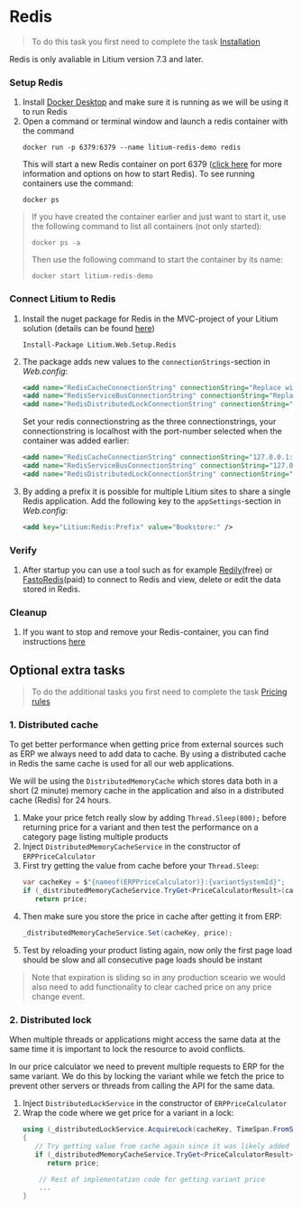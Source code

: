 # Redis

> To do this task you first need to complete the task [Installation](../Installation)

Redis is only avaliable in Litium version 7.3 and later.

### Setup Redis

1. Install [Docker Desktop](https://docs.docker.com/docker-for-windows/install/) and make sure it is running as we will be using it to run Redis
2. Open a command or terminal window and launch a redis container with the command
   ```console
   docker run -p 6379:6379 --name litium-redis-demo redis
   ```
   This will start a new Redis container on port 6379 ([click here](https://blogs.msdn.microsoft.com/uk_faculty_connection/2017/02/21/containers-redis-running-redis-on-windows-with-docker/) for more information and options on how to start Redis). To see running containers use the command:
   ```console
   docker ps
   ```

> If you have created the container earlier and just want to start it, use the following command to list all containers (not only started):
> ```console
> docker ps -a
> ```
> Then use the following command to start the container by its name:
> ```console
> docker start litium-redis-demo
> ```

### Connect Litium to Redis

1. Install the nuget package for Redis in the MVC-project of your Litium solution (details can be found [here](https://docs.litium.com/documentation/get-started/multi-server-installation/redis))
   ```console
   Install-Package Litium.Web.Setup.Redis 
   ```
1. The package adds new values to the `connectionStrings`-section in *Web.config*:
   ```XML
   <add name="RedisCacheConnectionString" connectionString="Replace with Redis Connection string" />
   <add name="RedisServiceBusConnectionString" connectionString="Replace with Redis Connection string" />
   <add name="RedisDistributedLockConnectionString" connectionString="Replace with Redis Connection string" />
   ```
   Set your redis connectionstring as the three connectionstrings, your connectionstring is localhost with the port-number selected when the container was added earlier:
   ```XML
   <add name="RedisCacheConnectionString" connectionString="127.0.0.1:6379" />
   <add name="RedisServiceBusConnectionString" connectionString="127.0.0.1:6379" />
   <add name="RedisDistributedLockConnectionString" connectionString="127.0.0.1:6379" />
   ```
1. By adding a prefix it is possible for multiple Litium sites to share a single Redis application. Add the following key to the `appSettings`-section in *Web.config*:
   ```XML
   <add key="Litium:Redis:Prefix" value="Bookstore:" />
   ```

### Verify

1. After startup you can use a tool such as for example [Redily](https://www.redily.app/)(free) or [FastoRedis](https://fastoredis.com/)(paid) to connect to Redis and view, delete or edit the data stored in Redis.

### Cleanup

1. If you want to stop and remove your Redis-container, you can find instructions [here](https://linuxize.com/post/how-to-remove-docker-images-containers-volumes-and-networks/)

## Optional extra tasks 

> To do the additional tasks you first need to complete the task [Pricing rules](../Pricing%20rules)

### 1. Distributed cache

To get better performance when getting price from external sources such as ERP we always need to add data to cache. By using a distributed cache in Redis the same cache is used for all our web applications.

We will be using the `DistributedMemoryCache` which stores data both in a short (2 minute) memory cache in the application and also in a distributed cache (Redis) for 24 hours.

1. Make your price fetch really slow by adding `Thread.Sleep(800);` before returning price for a variant and then test the performance on a category page listing multiple products
1. Inject `DistributedMemoryCacheService` in the constructor of `ERPPriceCalculator`
1. First try getting the value from cache before your `Thread.Sleep`:
   ```C#
   var cacheKey = $"{nameof(ERPPriceCalculator)}:{variantSystemId}";
   if (_distributedMemoryCacheService.TryGet<PriceCalculatorResult>(cacheKey, out var price))
      return price;
   ```
1. Then make sure you store the price in cache after getting it from ERP:
   ```C#
   _distributedMemoryCacheService.Set(cacheKey, price);
   ```
1. Test by reloading your product listing again, now only the first page load should be slow and all consecutive page loads should be instant

> Note that expiration is sliding so in any production sceario we would also need to add functionality to clear cached price on any price change event.

### 2. Distributed lock

When multiple threads or applications might access the same data at the same time it is important to lock the resource to avoid conflicts. 

In our price calculator we need to prevent multiple requests to ERP for the same variant. We do this by locking the variant while we fetch the price to prevent other servers or threads from calling the API for the same data.

1. Inject `DistributedLockService` in the constructor of `ERPPriceCalculator`
1. Wrap the code where we get price for a variant in a lock:
   ```C#
   using (_distributedLockService.AcquireLock(cacheKey, TimeSpan.FromSeconds(10)))
   {
      // Try getting value from cache again since it was likely added while we were waiting for the lock
      if (_distributedMemoryCacheService.TryGet<PriceCalculatorResult>(cacheKey, out price))
         return price;

       // Rest of implementation code for getting variant price
       ...
   }
   ```
